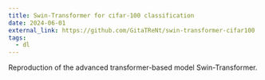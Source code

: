 ```yaml
---
title: Swin-Transformer for cifar-100 classification
date: 2024-06-01
external_link: https://github.com/GitaTReNt/swin-transformer-cifar100
tags:
  - dl
---
```


Reproduction of the advanced transformer-based model ­Swin-Transformer.
<!--more-->
